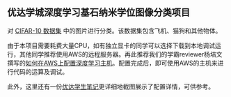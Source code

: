 ## 优达学城深度学习基石纳米学位图像分类项目

对 [CIFAR-10 数据集](https://www.cs.toronto.edu/~kriz/cifar.html) 中的图片进行分类。该数据集包含飞机、猫狗和其他物体。

由于本项目需要耗费大量CPU，如有独立显卡的同学可以选择下载到本地调试运行，其他同学推荐使用AWS的远程服务器。再此推荐我们的学霸reviewer杨培文撰写的[如何在AWS上配置深度学习主机](https://zhuanlan.zhihu.com/p/25066187)。配置完成后，即可使用AWS的主机来进行代码的运算及调试。

此外，这里还有一份[优达学生笔记](https://zhuanlan.zhihu.com/p/33176260)更详细地截图展示了配置详情，可供参考。
